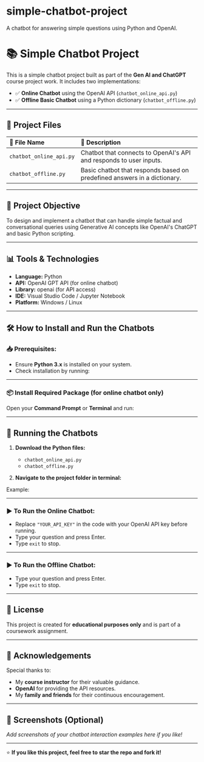 # simple-chatbot-project
A chatbot for answering simple questions using Python and OpenAI.

# 📚 Simple Chatbot Project

This is a simple chatbot project built as part of the **Gen AI and ChatGPT** course project work. It includes two implementations:

- ✅ **Online Chatbot** using the OpenAI API (`chatbot_online_api.py`)
- ✅ **Offline Basic Chatbot** using a Python dictionary (`chatbot_offline.py`)

---

## 📂 Project Files

| 📄 File Name             | 📃 Description                                              |
|:------------------------|:-----------------------------------------------------------|
| `chatbot_online_api.py`  | Chatbot that connects to OpenAI's API and responds to user inputs. |
| `chatbot_offline.py`     | Basic chatbot that responds based on predefined answers in a dictionary. |

---

## 🎯 Project Objective

To design and implement a chatbot that can handle simple factual and conversational queries using Generative AI concepts like OpenAI's ChatGPT and basic Python scripting.

---

## 📊 Tools & Technologies

- **Language:** Python
- **API:** OpenAI GPT API (for online chatbot)
- **Library:** openai (for API access)
- **IDE:** Visual Studio Code / Jupyter Notebook
- **Platform:** Windows / Linux

---

## 🛠️ How to Install and Run the Chatbots

### 📥 Prerequisites:
- Ensure **Python 3.x** is installed on your system.
- Check installation by running:


---

### 📦 Install Required Package (for online chatbot only)

Open your **Command Prompt** or **Terminal** and run:


---

## 📁 Running the Chatbots

1. **Download the Python files:**
   - `chatbot_online_api.py`
   - `chatbot_offline.py`
   
2. **Navigate to the project folder in terminal:**


Example:


---

### ▶️ To Run the Online Chatbot:


- Replace `"YOUR_API_KEY"` in the code with your OpenAI API key before running.
- Type your question and press Enter.
- Type `exit` to stop.

---

### ▶️ To Run the Offline Chatbot:


- Type your question and press Enter.
- Type `exit` to stop.

---

## 📃 License

This project is created for **educational purposes only** and is part of a coursework assignment.

---

## 🙏 Acknowledgements

Special thanks to:
- My **course instructor** for their valuable guidance.
- **OpenAI** for providing the API resources.
- My **family and friends** for their continuous encouragement.

---

## 📸 Screenshots (Optional)

_Add screenshots of your chatbot interaction examples here if you like!_

---

⭐ **If you like this project, feel free to star the repo and fork it!**
